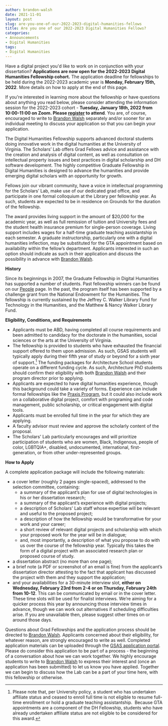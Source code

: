 ```yaml
---
author: brandon-walsh
date: 2021-11-01
layout: post
slug: are-you-one-of-our-2022-2023-digital-humanities-fellows
title: Are you one of our 2022-2023 Digital Humanities Fellows?
categories:
- Announcements
- Digital Humanities
tags:
- Digital Humanities
---
```


Have a digital project you'd like to work on in conjunction with your dissertation? **Applications are now open for the 2022-2023 Digital Humanities Fellowship cohort.**
The application deadline for fellowships to be held during the 2022-2023 academic year is **Monday, February 15th, 2022**. More details on how to apply at the end of this page. 

If you're interested in learning more about the fellowship or have questions about anything you read below, please consider attending the information session for the 2022-2023 cohort - **Tuesday, January 18th, 2022 from 10:00-11:00 on Zoom. Please [register](https://virginia.zoom.us/meeting/register/tJAkc-uqrTkuHdFZG8fY9etmDyxaqmAly_1t) to attend**. You are, of course, encouraged to write to [Brandon Walsh](mailto:bmw9t@virginia.edu) separately and/or sooner for an individual meeting to discuss your application so that you can begin your application.

The Digital Humanities Fellowship supports advanced doctoral students doing innovative work in the digital humanities at the University of Virginia. The Scholars’ Lab offers Grad Fellows advice and assistance with the creation and analysis of digital content, as well as consultation on intellectual property issues and best practices in digital scholarship and DH software development. The highly competitive Graduate Fellowship in Digital Humanities is designed to advance the humanities and provide emerging digital scholars with an opportunity for growth.

Fellows join our vibrant community, have a voice in intellectual programming for the Scholars’ Lab, make use of our dedicated grad office, and participate in one formal colloquium at the Library per fellowship year. As such, students are expected to be in residence on Grounds for the duration of the fellowship.

The award provides living support in the amount of $20,000 for the academic year, as well as full remission of tuition and University fees and the student health insurance premium for single-person coverage. Living support includes wages for a half-time graduate teaching assistantship in each semester. A graduate instructorship, particularly one with a digital humanities inflection, may be substituted for the GTA appointment based on availability within the fellow’s department. Applicants interested in such an option should indicate as such in their application and discuss the possibility in advance with [Brandon Walsh](mailto:bmw9t@virginia.edu). 

**History**

Since its beginnings in 2007, the Graduate Fellowship in Digital Humanities has supported a number of students. Past fellowship winners can be found on our [People](/people) page. In the past, the program itself has been supported by a challenge grant from the National Endowment for the Humanities. The fellowship is currently sustained by the Jeffrey C. Walker Library Fund for Technology in the Humanities, and the Matthew & Nancy Walker Library Fund.

**Eligibility, Conditions, and Requirements**

* Applicants must be ABD, having completed all course requirements and been admitted to candidacy for the doctorate in the humanities, social sciences or the arts at the University of Virginia.
* The fellowship is provided to students who have exhausted the financial support offered to them upon admission. As such, GSAS students will typically apply during their fifth year of study or beyond for a sixth year of support.[^1] The funding packages for Architecture School students operate on a different funding cycle. As such, Architecture PhD students should confirm their eligibility with both [Brandon Walsh](mailto:bmw9t@virginia.edu) and their program director prior to applying.
* Applicants are expected to have digital humanities experience, though this background could take a variety of forms. Experience can include formal fellowships like the [Praxis Program](http://praxis.scholarslab.org/), but it could also include work on a collaborative digital project, comfort with programing and code management, public scholarship, or critical engagement with digital tools.
* Applicants must be enrolled full time in the year for which they are applying.
* A faculty advisor must review and approve the scholarly content of the proposal.
* The Scholars' Lab particularly encourages and will prioritize participation of students who are women, Black, Indigenous, people of color, LGBTQIA+, disabled, undocumented, international, first-generation, or from other under-represented groups. 

**How to Apply**

A complete application package will include the following materials:

* a cover letter (roughly 2 pages single-spaced), addressed to the selection committee, containing:
  * a summary of the applicant’s plan for use of digital technologies in his or her dissertation research;
  * a summary of the applicant’s experience with digital projects;
  * a description of Scholars' Lab staff whose expertise will be relevant and useful to the proposed project;
  * a description of how the fellowship would be transformative for your work and your career;
  * a short review of relevant digital projects and scholarship with which your proposed work for the year will be in dialogue;
  * and, most importantly, a description of what you propose to do with us over the course of the fellowship year. Typically this takes the form of a digital project with an associated research plan or proposed course of study.
* a dissertation abstract (no more than one page);
* a brief note (a PDF or screenshot of an email is fine) from the applicant’s dissertation director attesting to the fact that applicant has discussed the project with them and they support the application;
* and your availabilities for a 30-minute interview slot, **either on Wednesday, February 23rd from 2-4 or on Thursday, February 24th from 10-12**. This can be communicated by email or in the cover letter. These time slots will be used for finalist interviews. We’re aiming for a quicker process this year by announcing those interview times in advance, though we can work out alternatives if scheduling difficulties arise. If you are unavailable then, please suggest other times on or around those days.

Questions about Grad Fellowships and the application process should be directed to [Brandon Walsh](mailto:bmw9t@virginia.edu). Applicants concerned about their eligibility, for whatever reason, are strongly encouraged to write as well. Completed application materials can be uploaded through the [GSAS application portal](https://virginia.academicworks.com/). Please do consider this application to be part of a process - the beginning of a conversation about how we can work together. We highly encourage students to write to [Brandon Walsh](mailto:bmw9t@virginia.edu) to express their interest and (once an application has been submitted) to let us know you have applied. Together we can begin to discuss how the Lab can be a part of your time here, with this fellowship or otherwise. 


[^1]: Please note that, per University policy, a student who has undertaken affiliate status and ceased to enroll full time is not eligible to resume full-time enrollment or hold a graduate teaching assistantship.  Because GTA appointments are a component of the DH Fellowship, students who have already undertaken affiliate status are not eligible to be considered for this award.
